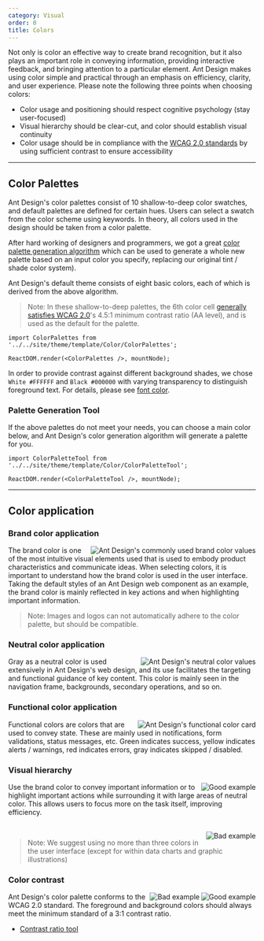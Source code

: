```yaml
---
category: Visual
order: 0
title: Colors
---
```


Not only is color an effective way to create brand recognition, but it also plays an important role in conveying information, providing interactive feedback, and bringing attention to a particular element. Ant Design makes using color simple and practical through an emphasis on efficiency, clarity, and user experience. Please note the following three points when choosing colors:

- Color usage and positioning should respect cognitive psychology (stay user-focused)
- Visual hierarchy should be clear-cut, and color should establish visual continuity
- Color usage should be in compliance with the [WCAG 2.0 standards](https://www.w3.org/WAI/WCAG20/glance/ "Web Content Accessibility Guidelines") by using sufficient contrast to ensure accessibility

---

## Color Palettes

Ant Design's color palettes consist of 10 shallow-to-deep color swatches, and default palettes are defined for certain hues. Users can select a swatch from the color scheme using keywords. In theory, all colors used in the design should be taken from a color palette.

After hard working of designers and programmers, we got a great [color palette generation algorithm](https://github.com/ant-design/ant-design/blob/244a2fd2da5561dc13a32ea894ba1bdbd13421aa/components/style/color/colorPalette.less) which can be used to generate a whole new palette based on an input color you specify, replacing our original tint / shade color system).

Ant Design's default theme consists of eight basic colors, each of which is derived from the above algorithm.

> Note: In these shallow-to-deep palettes, the 6th color cell [generally satisfies WCAG 2.0](https://leaverou.github.io/contrast-ratio/)'s 4.5:1 minimum contrast ratio (AA level), and is used as the default for the palette.

`````__react
import ColorPalettes from '../../site/theme/template/Color/ColorPalettes';

ReactDOM.render(<ColorPalettes />, mountNode);
`````

In order to provide contrast against different background shades, we chose `White #FFFFFF` and `Black #000000` with varying transparency to distinguish foreground text. For details, please see [font color](/docs/spec/font#font-color).

### Palette Generation Tool

If the above palettes do not meet your needs, you can choose a main color below, and Ant Design's color generation algorithm will generate a palette for you.

`````__react
import ColorPaletteTool from '../../site/theme/template/Color/ColorPaletteTool';

ReactDOM.render(<ColorPaletteTool />, mountNode);
`````

---

## Color application

### Brand color application

<img class="preview-img no-padding" align="right" src="https://zos.alipayobjects.com/rmsportal/lVKfKMuLmaTlnTDitPEJ.png" alt="Ant Design's commonly used brand color values">

The brand color is one of the most intuitive visual elements used that is used to embody product characteristics and communicate ideas. When selecting colors, it is important to understand how the brand color is used in the user interface. Taking the default styles of an Ant Design web component as an example, the brand color is mainly reflected in key actions and when highlighting important information.

> Note: Images and logos can not automatically adhere to the color palette, but should be compatible.

### Neutral color application

<img class="preview-img no-padding" align="right" src="https://zos.alipayobjects.com/rmsportal/AmXwsVOWrLxDfwLNlyvL.png" alt="Ant Design's neutral color values">

Gray as a neutral color is used extensively in Ant Design's web design, and its use facilitates the targeting and functional guidance of key content. This color is mainly seen in the navigation frame, backgrounds, secondary operations, and so on.

### Functional color application

<img class="preview-img no-padding" align="right" src="https://zos.alipayobjects.com/rmsportal/mewwdThVwyTQzpZQtYXw.png" alt="Ant Design's functional color card">

Functional colors are colors that are used to convey state. These are mainly used in notifications, form validations, status messages, etc. Green indicates success, yellow indicates alerts / warnings, red indicates errors, gray indicates skipped / disabled.

### Visual hierarchy

<img class="preview-img no-padding good" align="right" src="https://zos.alipayobjects.com/rmsportal/ADUfVlZwjziJRUQSMbMt.png" alt="Good example" description="Guide the user's line of sight through brand color">

Use the brand color to convey important information or to highlight important actions while surrounding it with large areas of neutral color. This allows users to focus more on the task itself, improving efficiency.

<br />

<img class="preview-img no-padding bad" align="right" src="https://zos.alipayobjects.com/rmsportal/RmSDSeAAYphuiDFszIMa.png" alt="Bad example" description="Avoid using too many colors or colors in large areas">

> Note: We suggest using no more than three colors in the user interface (except for within data charts and graphic illustrations)

### Color contrast

<img class="preview-img no-padding good" align="right" src="https://zos.alipayobjects.com/rmsportal/jeyvhMIQgoPUotNerRGy.png" alt="Good example">
<img class="preview-img no-padding bad" align="right" src="https://zos.alipayobjects.com/rmsportal/ppdlrVnFCsYVicjDrnzi.png" alt="Bad example" description="When the contrast is less than 3:1, it becomes difficult to read">

Ant Design's color palette conforms to the WCAG 2.0 standard. The foreground and background colors should always meet the minimum standard of a 3:1 contrast ratio.

- [Contrast ratio tool](https://leaverou.github.io/contrast-ratio/#%23454545-on-%23fff)
